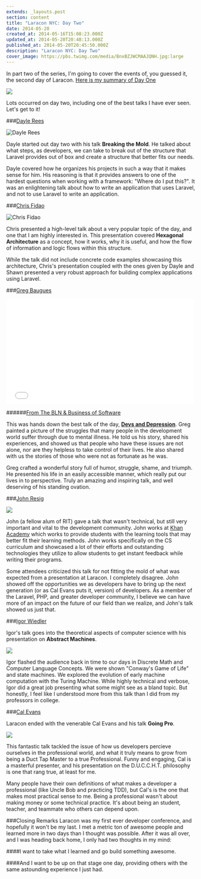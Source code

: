 ```yaml
---
extends: _layouts.post
section: content
title: "Laracon NYC: Day Two"
date: 2014-05-20
created_at: 2014-05-16T15:08:23.000Z
updated_at: 2014-05-20T20:48:13.000Z
published_at: 2014-05-20T20:45:50.000Z
description: "Laracon NYC: Day Two"
cover_image: https://pbs.twimg.com/media/BnxBZJWCMAAJQNH.jpg:large
---
```


In part two of the series, I'm going to cover the events of, you guessed it, the second day of Laracon. [Here is my summary of Day One](/posts/laracon-nyc-day-one/)

<img src="https://pbs.twimg.com/media/BnxBZJWCMAAJQNH.jpg:large" />

Lots occurred on day two, including one of the best talks I have ever seen. Let's get to it!

###[Dayle Rees](https://twitter.com/daylerees/)

<img src="https://pbs.twimg.com/media/BnwnxiqCEAAYv6j.jpg:large" alt="Dayle Rees" />

Dayle started out day two with his talk **Breaking the Mold**. He talked about what steps, as developers, we can take to break out of the structure that Laravel provides out of box and create a structure that better fits our needs.

Dayle covered how he organizes his projects in such a way that it makes sense for him. His reasoning is that it provides answers to one of the hardest questions when working with a framework: "Where do I put this?". It was an enlightening talk about how to write an application that uses Laravel, and not to use Laravel to write an application.

###[Chris Fidao](https://twitter.com/fideloper/)

<img src="https://pbs.twimg.com/media/Bnw10OgCcAESFjE.jpg:large" alt="Chris Fidao" />

Chris presented a high-level talk about a very popular topic of the day, and one that I am highly interested in. This presentation covered **Hexagonal Architecture** as a concept, how it works, why it is useful, and how the flow of information and logic flows within this structure.

While the talk did not include concrete code examples showcasing this architecture, Chris's presentation coupled with the ones given by Dayle and Shawn presented a very robust approach for building complex applications using Laravel.

###[Greg Baugues](https://twitter.com/greggyb)

<iframe src="//player.vimeo.com/video/78419167" width="500" height="281" frameborder="0" webkitallowfullscreen mozallowfullscreen allowfullscreen></iframe>

######[From The BLN & Business of Software](https://vimeo.com/theblnbusinessofsoftware)

This was hands down the best talk of the day, [**Devs and Depression**](https://baugues.com/depression). Greg painted a picture of the struggles that many people in the development world suffer through due to mental illness. He told us his story, shared his experiences, and showed us that people who have these issues are not alone, nor are they helpless to take control of their lives. He also shared with us the stories of those who were not as fortunate as he was.

Greg crafted a wonderful story full of humor, struggle, shame, and triumph. He presented his life in an easily accessible manner, which really put our lives in to perspective. Truly an amazing and inspiring talk, and well deserving of his standing ovation.

###[John Resig](https://twitter.com/jeresig)

<img src="https://pbs.twimg.com/media/BnyYo6NIgAApKJX.jpg:large" />

John (a fellow alum of RIT) gave a talk that wasn't technical, but still very important and vital to the development community. John works at [Khan Academy](https://www.khanacademy.org/) which works to provide students with the learning tools that may better fit their learning methods. John works specifically on the CS curriculum and showcased a lot of their efforts and outstanding technologies they utilize to allow students to get instant feedback while writing their programs.

Some attendees criticized this talk for not fitting the mold of what was expected from a presentation at Laracon. I completely disagree. John showed off the opportunities we as developers have to bring up the next generation (or as Cal Evans puts it, version) of developers. As a member of the Laravel, PHP, and greater developer community, I believe we can have more of an impact on the future of our field than we realize, and John's talk showed us just that.

###[Igor Wiedler](https://twitter.com/igorwhiletrue)

Igor's talk goes into the theoretical aspects of computer science with his presentation on **Abstract Machines**. 

<img src="https://pbs.twimg.com/media/Bn8YUhOCAAA0pCf.jpg:large" />

Igor flashed the audience back in time to our days in Discrete Math and Computer Language Concepts. We were shown "Conway's Game of Life" and state machines. We explored the evolution of early machine computation with the Turing Machine. While highly technical and verbose, Igor did a great job presenting what some might see as a bland topic. But honestly, I feel like I understood more from this talk than I did from my professors in college.

###[Cal Evans](https://twitter.com/CalEvans)

Laracon ended with the venerable Cal Evans and his talk **Going Pro**. 

<img src="https://pbs.twimg.com/media/BnyLqAcIAAAu-re.jpg:large" />

This fantastic talk tackled the issue of how us developers percieve ourselves in the professional world, and what it truly means to grow from being a Duct Tap Master to a true Professional. Funny and engaging, Cal is a masterful presenter, and his presentation on the D.U.C.C.H.T. philosophy is one that rang true, at least for me. 

Many people have their own definitions of what makes a developer a professional (like Uncle Bob and practicing TDD), but Cal's is the one that makes most practical sense to me. Being a professional wasn't about making money or some technical practice. It's about being an student, teacher, and teammate who others can depend upon.

###Closing Remarks
Laracon was my first ever developer conference, and hopefully it won't be my last. I met a metric ton of awesome people and learned more in two days than I thought was possible. After it was all over, and I was heading back home, I only had two thoughts in my mind:

####I want to take what I learned and go build something awesome.

####And I want to be up on that stage one day, providing others with the same astounding experience I just had.
